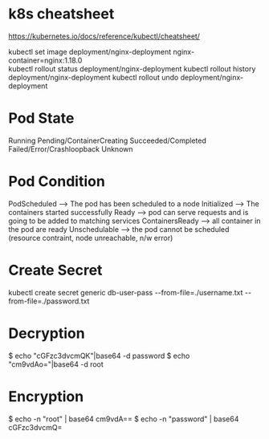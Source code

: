 # k8s cheatsheet
https://kubernetes.io/docs/reference/kubectl/cheatsheet/

kubectl set image deployment/nginx-deployment nginx-container=nginx:1.18.0          
kubectl rollout status deployment/nginx-deployment
kubectl rollout history deployment/nginx-deployment
kubectl rollout undo deployment/nginx-deployment   

# Pod State
Running
Pending/ContainerCreating
Succeeded/Completed
Failed/Error/Crashloopback
Unknown

# Pod Condition
PodScheduled    --> The pod has been scheduled to a node
Initialized     --> The containers started successfully
Ready           --> pod can serve requests and is going to be added to matching services
ContainersReady --> all container in the pod are ready
Unschedulable   --> the pod cannot be scheduled (resource contraint, node unreachable, n/w error)

# Create Secret
kubectl create secret generic db-user-pass --from-file=./username.txt --from-file=./password.txt 

# Decryption
$ echo "cGFzc3dvcmQK"|base64 -d
password
$ echo "cm9vdAo="|base64 -d
root

# Encryption
$ echo -n "root" | base64
cm9vdA==
$ echo -n "password" | base64
cGFzc3dvcmQ=
